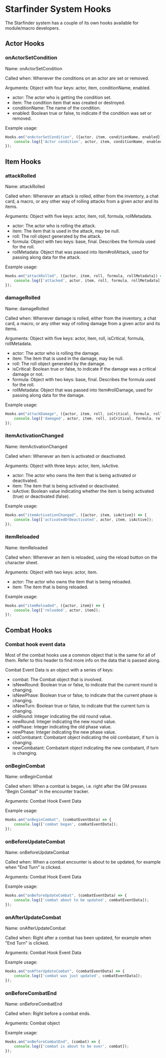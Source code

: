 # Starfinder System Hooks

The Starfinder system has a couple of its own hooks available for module/macro developers.

## Actor Hooks

### onActorSetCondition
Name: onActorSetCondition

Called when: Whenever the conditions on an actor are set or removed.

Arguments: Object with four keys: actor, item, conditionName, enabled.
* actor: The actor who is getting the condition set.
* item: The condition item that was created or destroyed.
* conditionName: The name of the condition.
* enabled: Boolean true or false, to indicate if the condition was set or removed.

Example usage:
```javascript
Hooks.on("onActorSetCondition", ({actor, item, conditionName, enabled}) => {
    console.log(['Actor condition', actor, item, conditionName, enabled]);
});
```

## Item Hooks

### attackRolled
Name: attackRolled

Called when: Whenever an attack is rolled, either from the inventory, a chat card, a macro, or any other way of rolling attacks from a given actor and its items.

Arguments: Object with five keys: actor, item, roll, formula, rollMetadata.
* actor: The actor who is rolling the attack.
* item: The item that is used in the attack, may be null.
* roll: The roll object generated by the attack.
* formula: Object with two keys: base, final. Describes the formula used for the roll.
* rollMetadata: Object that was passed into Item#rollAttack, used for passing along data for the attack.

Example usage:
```javascript
Hooks.on("attackRolled", ({actor, item, roll, formula, rollMetadata}) => {
    console.log(['attacked', actor, item, roll, formula, rollMetadata]);
});
```

### damageRolled
Name: damageRolled

Called when: Whenever damage is rolled, either from the inventory, a chat card, a macro, or any other way of rolling damage from a given actor and its items.

Arguments: Object with five keys: actor, item, roll, isCritical, formula, rollMetadata.
* actor: The actor who is rolling the damage.
* item: The item that is used in the damage, may be null.
* roll: The roll object generated by the damage.
* isCritical: Boolean true or false, to indicate if the damage was a critical damage or not.
* formula: Object with two keys: base, final. Describes the formula used for the roll.
* rollMetadata: Object that was passed into Item#rollDamage, used for passing along data for the damage.

Example usage:
```javascript
Hooks.on("attackDamage", ({actor, item, roll, isCritical, formula, rollMetadata}) => {
    console.log(['damaged', actor, item, roll, isCritical, formula, rollMetadata]);
});
```

### itemActivationChanged
Name: itemActivationChanged

Called when: Whenever an item is activated or deactivated.

Arguments: Object with three keys: actor, item, isActive.
* actor: The actor who owns the item that is being activated or deactivated.
* item: The item that is being activated or deactivated.
* isActive: Boolean value indicating whether the item is being activated (true) or deactivated (false).

Example usage:
```javascript
Hooks.on("itemActivationChanged", ({actor, item, isActive}) => {
    console.log(['activatedOrDeactivated', actor, item, isActive]);
});
```

### itemReloaded
Name: itemReloaded

Called when: Whenever an item is reloaded, using the reload button on the character sheet.

Arguments: Object with two keys: actor, item.
* actor: The actor who owns the item that is being reloaded.
* item: The item that is being reloaded.

Example usage:
```javascript
Hooks.on("itemReloaded", ({actor, item}) => {
    console.log(['reloaded', actor, item]);
});
```

## Combat Hooks

### Combat hook event data
Most of the combat hooks use a common object that is the same for all of them. Refer to this header to find more info on the data that is passed along.

Combat Event Data is an object with a series of keys:
* combat: The Combat object that is involved.
* isNewRound: Boolean true or false, to indicate that the current round is changing.
* isNewPhase: Boolean true or false, to indicate that the current phase is changing.
* isNewTurn: Boolean true or false, to indicate that the current turn is changing.
* oldRound: Integer indicating the old round value.
* newRound: Integer indicating the new round value.
* oldPhase: Integer indicating the old phase value.
* newPhase: Integer indicating the new phase value.
* oldCombatant: Combatant object indicating the old combatant, if turn is changing.
* newCombatant: Combatant object indicating the new combatant, if turn is changing.


### onBeginCombat
Name: onBeginCombat

Called when: When a combat is began, i.e. right after the GM presses "Begin Combat" in the encounter tracker.

Arguments: Combat Hook Event Data

Example usage:
```javascript
Hooks.on("onBeginCombat", (combatEventData) => {
    console.log(['combat began', combatEventData]);
});
```

### onBeforeUpdateCombat
Name: onBeforeUpdateCombat

Called when: When a combat encounter is about to be updated, for example when "End Turn" is clicked.

Arguments: Combat Hook Event Data

Example usage:
```javascript
Hooks.on("onBeforeUpdateCombat", (combatEventData) => {
    console.log(['combat about to be updated', combatEventData]);
});
```

### onAfterUpdateCombat
Name: onAfterUpdateCombat

Called when: Right after a combat has been updated, for example when "End Turn" is clicked.

Arguments: Combat Hook Event Data

Example usage:
```javascript
Hooks.on("onAfterUpdateCombat", (combatEventData) => {
    console.log(['combat was just updated', combatEventData]);
});
```

### onBeforeCombatEnd
Name: onBeforeCombatEnd

Called when: Right before a combat ends.

Arguments: Combat object

Example usage:
```javascript
Hooks.on("onBeforeCombatEnd", (combat) => {
    console.log(['combat is about to be over', combat]);
});
```
